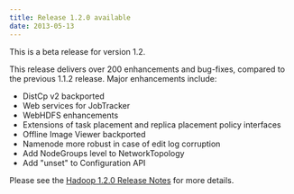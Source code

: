 ```yaml
---
title: Release 1.2.0 available
date: 2013-05-13
---
```

<!---
  Licensed under the Apache License, Version 2.0 (the "License");
  you may not use this file except in compliance with the License.
  You may obtain a copy of the License at

   http://www.apache.org/licenses/LICENSE-2.0

  Unless required by applicable law or agreed to in writing, software
  distributed under the License is distributed on an "AS IS" BASIS,
  WITHOUT WARRANTIES OR CONDITIONS OF ANY KIND, either express or implied.
  See the License for the specific language governing permissions and
  limitations under the License. See accompanying LICENSE file.
-->

This is a beta release for version 1.2.

This release delivers over 200 enhancements and bug-fixes, compared to
the previous 1.1.2 release. Major enhancements include:

-   DistCp v2 backported
-   Web services for JobTracker
-   WebHDFS enhancements
-   Extensions of task placement and replica placement policy interfaces
-   Offline Image Viewer backported
-   Namenode more robust in case of edit log corruption
-   Add NodeGroups level to NetworkTopology
-   Add "unset" to Configuration API

Please see the [Hadoop 1.2.0 Release
Notes](https://hadoop.apache.org/docs/r1.2.0/releasenotes.html) for more
details.

